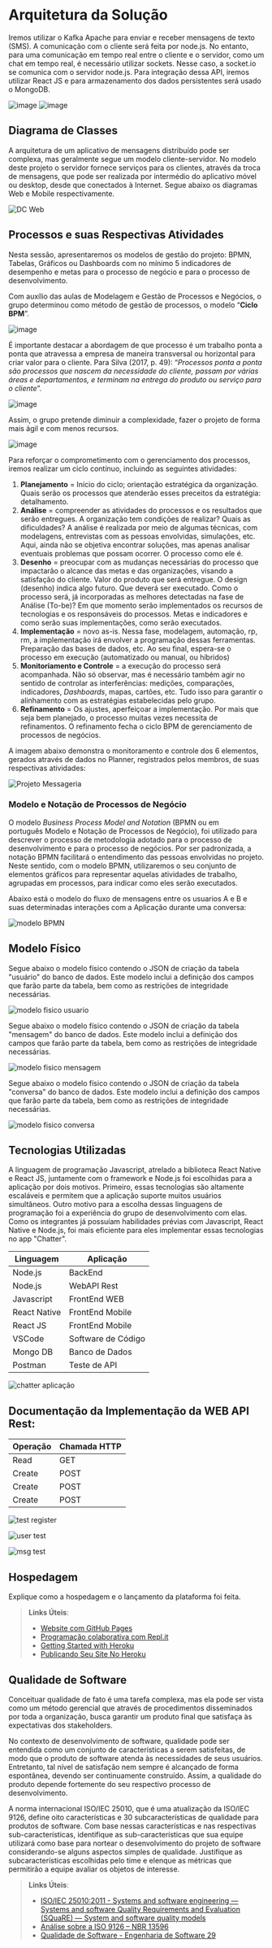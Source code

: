 # Arquitetura da Solução

Iremos utilizar o Kafka Apache para enviar e receber mensagens de texto (SMS). A comunicação com o cliente será feita por node.js. No entanto, para uma comunicação em tempo real entre o cliente e o servidor, como um chat em tempo real, é necessário utilizar sockets. Nesse caso, a socket.io se comunica com o servidor node.js. Para integração dessa API, iremos utilizar React JS e para armazenamento dos dados persistentes será usado o MongoDB.

![image](img/imp.jpg)
![image](img/impflow.jpg)


## Diagrama de Classes

A arquitetura de um aplicativo de mensagens distribuído pode ser complexa, mas geralmente segue um modelo cliente-servidor. No modelo deste projeto o servidor fornece serviços para os clientes, através da troca de mensagens, que pode ser realizada por intermédio do aplicativo móvel ou desktop, desde que conectados à Internet. Segue abaixo os diagramas Web e Mobile respectivamente.

![DC Web](https://github.com/ICEI-PUC-Minas-PMV-ADS/Chatter/blob/Mariane/docs/img/diagrama.png?raw=true)


## Processos e suas Respectivas Atividades

Nesta sessão, apresentaremos os modelos de gestão do projeto: BPMN, Tabelas, Gráficos ou Dashboards com no mínimo 5 indicadores de desempenho e metas para o processo de negócio e para o processo de desenvolvimento.

Com auxílio das aulas de Modelagem e Gestão de Processos e Negócios, o grupo determinou como método de gestão de processos, o modelo “**Ciclo BPM**”.


![image](https://user-images.githubusercontent.com/78277341/194152367-22ff0c32-7c18-48b0-b2c0-e2d5b7c314c6.png)

É importante destacar a abordagem de que processo é um trabalho ponta a ponta que atravessa a empresa de maneira transversal ou horizontal para criar valor para o cliente. Para Silva (2017, p. 49): “*Processos ponta a ponta são processos que nascem da necessidade do cliente, passam por várias áreas e departamentos, e terminam na entrega do produto ou serviço para o cliente*”.

![image](https://user-images.githubusercontent.com/78277341/194152637-826cfa03-d11a-44e8-abdf-424a775dcc60.png)

Assim, o grupo pretende diminuir a complexidade, fazer o projeto de forma mais ágil e com menos recursos.

![image](https://user-images.githubusercontent.com/78277341/194152816-dfc4f772-8ea0-4d87-b74d-c1afeac9ee60.png)

Para reforçar o comprometimento com o gerenciamento dos processos, iremos realizar um ciclo contínuo, incluindo as seguintes atividades:

1. **Planejamento** = Início do ciclo; orientação estratégica da organização. Quais serão os processos que atenderão esses preceitos da estratégia: detalhamento.
2. **Análise** = compreender as atividades do processos e os resultados que serão entregues. A organização tem condições de realizar? Quais as dificuldades? A análise é realizada por meio de algumas técnicas, com modelagens, entrevistas com as pessoas envolvidas, simulações, etc. Aqui, ainda não se objetiva encontrar soluções, mas apenas analisar eventuais problemas que possam ocorrer. O processo como ele é.
3. **Desenho** = preocupar com as mudanças necessárias do processo que impactarão o alcance das metas e das organizações, visando a satisfação do cliente. Valor do produto que será entregue. O design (desenho) indica algo futuro. Que deverá ser executado. Como o processo será, já incorporadas as melhores detectadas na fase de Análise (To-be)? Em que momento serão implementados os recursos de tecnologias e os responsáveis do processos. Metas e indicadores e como serão suas implementações, como serão executados.
4. **Implementação** = novo as-is. Nessa fase, modelagem, automação, rp, rm, a implementação irá envolver a programação dessas ferramentas. Preparação das bases de dados, etc. Ao seu final, espera-se o processo em execução (automatizado ou manual, ou híbridos)
5. **Monitoriamento e Controle** = a execução do processo será acompanhada. Não só observar, mas é necessário também agir no sentido de controlar as interferências: medições, comparações, indicadores, *Dashboards*, mapas, cartões, etc. Tudo isso para garantir o alinhamento com as estratégias estabelecidas pelo grupo.
6. **Refinamento** = Os ajustes, aperfeiçoar a implementação. Por mais que seja bem planejado, o processo muitas vezes necessita de refinamentos. O refinamento fecha o ciclo BPM de gerenciamento de processos de negócios.

A imagem abaixo demonstra o monitoramento e controle dos 6 elementos, gerados através de dados no Planner, registrados pelos membros, de suas respectivas atividades:



![Projeto Messageria](https://user-images.githubusercontent.com/75712250/222975674-d29ec7e7-b084-4523-9eb7-36709a5a67ba.png)

### Modelo e Notação de Processos de Negócio
O modelo *Business Process Model and Notation* (BPMN ou em português Modelo e Notação de Processos de Negócio), foi utilizado para descrever o processo de metodologia adotado para o processo de desenvolvimento e para o processo de negócios. Por ser padronizada, a notação BPMN facilitará o entendimento das pessoas envolvidas no projeto.
Neste sentido, com o modelo BPMN, utilizaremos o seu conjunto de elementos gráficos para representar aquelas atividades de trabalho, agrupadas em processos, para indicar como eles serão executados.

Abaixo está o modelo do fluxo de mensagens entre os usuarios A e B e suas determinadas interações com a Aplicação durante uma conversa: 

![modelo BPMN](https://user-images.githubusercontent.com/75712250/222975679-7836974f-0df3-48d2-94b0-205221c46422.png)


## Modelo Físico

Segue abaixo o modelo físico contendo o  JSON de criação da tabela "usuário" do banco de dados. Este modelo inclui a definição dos campos que farão parte da tabela, bem como as restrições de integridade necessárias.

![modelo fisico usuario](https://user-images.githubusercontent.com/90660755/232941488-fcbfab16-4e3c-4182-ac4f-bde4fee740d4.PNG)

Segue abaixo o modelo físico contendo  o  JSON  de criação da tabela "mensagem" do banco de dados. Este modelo inclui a definição dos campos que farão parte da tabela, bem como as restrições de integridade necessárias.

![modelo fisico mensagem](https://user-images.githubusercontent.com/90660755/232941799-11bd805a-3992-4bf8-8f18-33fe971ed987.PNG)

Segue abaixo o modelo físico contendo  o  JSON  de criação da tabela "conversa" do banco de dados. Este modelo inclui a definição dos campos que farão parte da tabela, bem como as restrições de integridade necessárias.

![modelo fisico conversa](https://user-images.githubusercontent.com/90660755/232941869-1616c6c6-b625-4e76-ae5f-a425cb687ce0.PNG)

## Tecnologias Utilizadas

A linguagem de programação Javascript, atrelado a biblioteca React Native e React JS, juntamente com o framework e Node.js foi escolhidas para a aplicação por dois motivos. Primeiro, essas tecnologias são altamente escaláveis e permitem que a aplicação suporte muitos usuários simultâneos.
Outro motivo para a escolha dessas linguagens de programação foi a experiência do grupo de desenvolvimento com elas. Como os integrantes já possuíam habilidades prévias com Javascript, React Native e Node.js, foi mais eficiente para eles implementar essas tecnologias no app "Chatter".

| Linguagem         | Aplicação       |
|------------------|-----------------|
| Node.js          | BackEnd         |
| Node.js          | WebAPI Rest     |
| Javascript       | FrontEnd WEB    |
| React Native     | FrontEnd Mobile |
| React JS          | FrontEnd Mobile |
| VSCode           | Software de Código |
| Mongo DB        | Banco de Dados |
| Postman         | Teste de API    |

![chatter aplicação](https://user-images.githubusercontent.com/90660755/232940106-ebbcb65b-d8f8-4753-ae6f-3a005eb4ad76.png)

## Documentação da Implementação da WEB API Rest:

| Operação | Chamada HTTP |
|----------|--------------|
| Read     | GET          |
| Create   | POST         |
| Create   | POST         |
| Create   | POST         |

![test register](https://user-images.githubusercontent.com/90660755/233220152-99ca67f2-1c1d-4cd6-abc2-324ccf998151.PNG)


![user test](https://user-images.githubusercontent.com/90660755/233220541-72a07e9f-f509-444f-a319-c313861074be.jpeg)


![msg test](https://user-images.githubusercontent.com/90660755/233220623-15716bb7-2d60-4375-934b-718324998522.jpeg)


## Hospedagem

Explique como a hospedagem e o lançamento da plataforma foi feita.

> **Links Úteis**:
>
> - [Website com GitHub Pages](https://pages.github.com/)
> - [Programação colaborativa com Repl.it](https://repl.it/)
> - [Getting Started with Heroku](https://devcenter.heroku.com/start)
> - [Publicando Seu Site No Heroku](http://pythonclub.com.br/publicando-seu-hello-world-no-heroku.html)

## Qualidade de Software

Conceituar qualidade de fato é uma tarefa complexa, mas ela pode ser vista como um método gerencial que através de procedimentos disseminados por toda a organização, busca garantir um produto final que satisfaça às expectativas dos stakeholders.

No contexto de desenvolvimento de software, qualidade pode ser entendida como um conjunto de características a serem satisfeitas, de modo que o produto de software atenda às necessidades de seus usuários. Entretanto, tal nível de satisfação nem sempre é alcançado de forma espontânea, devendo ser continuamente construído. Assim, a qualidade do produto depende fortemente do seu respectivo processo de desenvolvimento.

A norma internacional ISO/IEC 25010, que é uma atualização da ISO/IEC 9126, define oito características e 30 subcaracterísticas de qualidade para produtos de software.
Com base nessas características e nas respectivas sub-características, identifique as sub-características que sua equipe utilizará como base para nortear o desenvolvimento do projeto de software considerando-se alguns aspectos simples de qualidade. Justifique as subcaracterísticas escolhidas pelo time e elenque as métricas que permitirão a equipe avaliar os objetos de interesse.

> **Links Úteis**:
>
> - [ISO/IEC 25010:2011 - Systems and software engineering — Systems and software Quality Requirements and Evaluation (SQuaRE) — System and software quality models](https://www.iso.org/standard/35733.html/)
> - [Análise sobre a ISO 9126 – NBR 13596](https://www.tiespecialistas.com.br/analise-sobre-iso-9126-nbr-13596/)
> - [Qualidade de Software - Engenharia de Software 29](https://www.devmedia.com.br/qualidade-de-software-engenharia-de-software-29/18209/)
